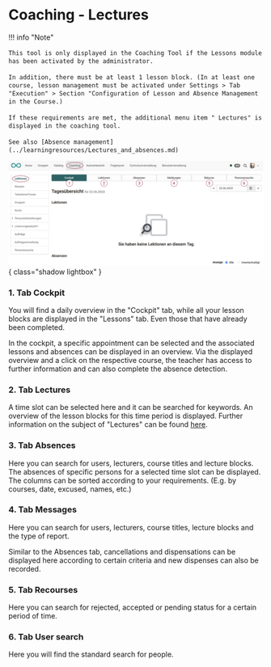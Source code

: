 # Coaching - Lectures

!!! info "Note"

    This tool is only displayed in the Coaching Tool if the Lessons module has been activated by the administrator.

    In addition, there must be at least 1 lesson block. (In at least one course, lesson management must be activated under Settings > Tab "Execution" > Section "Configuration of Lesson and Absence Management in the Course.)

    If these requirements are met, the additional menu item " Lectures" is displayed in the coaching tool.

    See also [Absence management](../learningresources/Lectures_and_absences.md)


![coaching_lektionen0_v1_de.png](assets/coaching_lektionen0_v1_de.png){ class="shadow lightbox" }


### 1. Tab Cockpit

You will find a daily overview in the "Cockpit" tab, while all your lesson blocks are displayed in the "Lessons" tab. Even those that have already been completed.

In the cockpit, a specific appointment can be selected and the associated lessons and absences can be displayed in an overview. Via the displayed overview and a click on the respective course, the teacher has access to further information and can also complete the absence detection.

### 2. Tab Lectures

A time slot can be selected here and it can be searched for keywords. An overview of the lesson blocks for this time period is displayed. Further information on the subject of "Lectures" can be found [here](../learningresources/Lectures_Teacher_view.de.md).

### 3. Tab Absences

Here you can search for users, lecturers, course titles and lecture blocks. The absences of specific persons for a selected time slot can be displayed. The columns can be sorted according to your requirements. (E.g. by courses, date, excused, names, etc.)

### 4. Tab Messages

Here you can search for users, lecturers, course titles, lecture blocks and the type of report.

Similar to the Absences tab, cancellations and dispensations can be displayed here according to certain criteria and new dispenses can also be recorded.


### 5. Tab Recourses

Here you can search for rejected, accepted or pending status for a certain period of time.

### 6. Tab User search

Here you will find the standard search for people.

